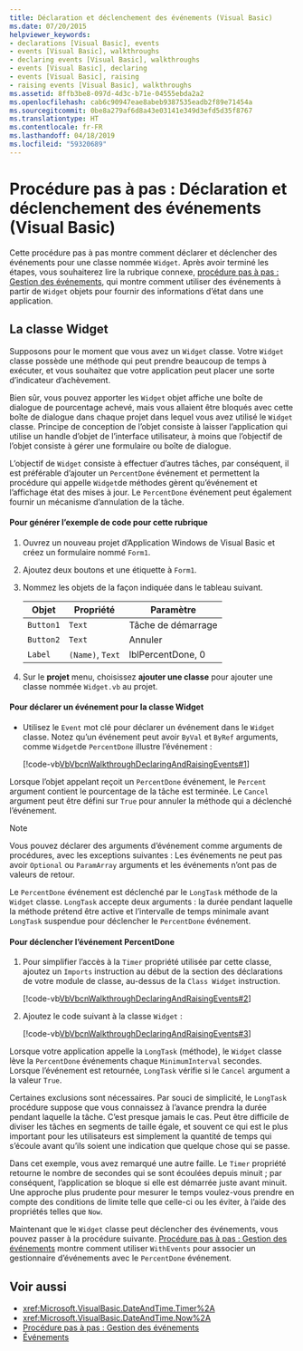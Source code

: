 ```yaml
---
title: Déclaration et déclenchement des événements (Visual Basic)
ms.date: 07/20/2015
helpviewer_keywords:
- declarations [Visual Basic], events
- events [Visual Basic], walkthroughs
- declaring events [Visual Basic], walkthroughs
- events [Visual Basic], declaring
- events [Visual Basic], raising
- raising events [Visual Basic], walkthroughs
ms.assetid: 8ffb3be8-097d-4d3c-b71e-04555ebda2a2
ms.openlocfilehash: cab6c90947eae8abeb9387535eadb2f89e71454a
ms.sourcegitcommit: 0be8a279af6d8a43e03141e349d3efd5d35f8767
ms.translationtype: HT
ms.contentlocale: fr-FR
ms.lasthandoff: 04/18/2019
ms.locfileid: "59320689"
---
```

# <a name="walkthrough-declaring-and-raising-events-visual-basic"></a>Procédure pas à pas : Déclaration et déclenchement des événements (Visual Basic)
Cette procédure pas à pas montre comment déclarer et déclencher des événements pour une classe nommée `Widget`. Après avoir terminé les étapes, vous souhaiterez lire la rubrique connexe, [procédure pas à pas : Gestion des événements](../../../../visual-basic/programming-guide/language-features/events/walkthrough-handling-events.md), qui montre comment utiliser des événements à partir de `Widget` objets pour fournir des informations d’état dans une application.  
  
## <a name="the-widget-class"></a>La classe Widget  
 Supposons pour le moment que vous avez un `Widget` classe. Votre `Widget` classe possède une méthode qui peut prendre beaucoup de temps à exécuter, et vous souhaitez que votre application peut placer une sorte d’indicateur d’achèvement.  
  
 Bien sûr, vous pouvez apporter les `Widget` objet affiche une boîte de dialogue de pourcentage achevé, mais vous allaient être bloqués avec cette boîte de dialogue dans chaque projet dans lequel vous avez utilisé le `Widget` classe. Principe de conception de l’objet consiste à laisser l’application qui utilise un handle d’objet de l’interface utilisateur, à moins que l’objectif de l’objet consiste à gérer une formulaire ou boîte de dialogue.  
  
 L’objectif de `Widget` consiste à effectuer d’autres tâches, par conséquent, il est préférable d’ajouter un `PercentDone` événement et permettent la procédure qui appelle `Widget`de méthodes gèrent qu’événement et l’affichage état des mises à jour. Le `PercentDone` événement peut également fournir un mécanisme d’annulation de la tâche.  
  
#### <a name="to-build-the-code-example-for-this-topic"></a>Pour générer l’exemple de code pour cette rubrique  
  
1. Ouvrez un nouveau projet d’Application Windows de Visual Basic et créez un formulaire nommé `Form1`.  
  
2. Ajoutez deux boutons et une étiquette à `Form1`.  
  
3. Nommez les objets de la façon indiquée dans le tableau suivant.  
  
    |Objet|Propriété|Paramètre|  
    |------------|--------------|-------------|  
    |`Button1`|`Text`|Tâche de démarrage|  
    |`Button2`|`Text`|Annuler|  
    |`Label`|`(Name)`, `Text`|lblPercentDone, 0|  
  
4. Sur le **projet** menu, choisissez **ajouter une classe** pour ajouter une classe nommée `Widget.vb` au projet.  
  
#### <a name="to-declare-an-event-for-the-widget-class"></a>Pour déclarer un événement pour la classe Widget  
  
-   Utilisez le `Event` mot clé pour déclarer un événement dans le `Widget` classe. Notez qu’un événement peut avoir `ByVal` et `ByRef` arguments, comme `Widget`de `PercentDone` illustre l’événement :  
  
     [!code-vb[VbVbcnWalkthroughDeclaringAndRaisingEvents#1](~/samples/snippets/visualbasic/VS_Snippets_VBCSharp/VbVbcnWalkthroughDeclaringAndRaisingEvents/VB/Widget.vb#1)]  
  
 Lorsque l’objet appelant reçoit un `PercentDone` événement, le `Percent` argument contient le pourcentage de la tâche est terminée. Le `Cancel` argument peut être défini sur `True` pour annuler la méthode qui a déclenché l’événement.  
  
> [!NOTE]
>  Vous pouvez déclarer des arguments d’événement comme arguments de procédures, avec les exceptions suivantes : Les événements ne peut pas avoir `Optional` ou `ParamArray` arguments et les événements n’ont pas de valeurs de retour.  
  
 Le `PercentDone` événement est déclenché par le `LongTask` méthode de la `Widget` classe. `LongTask` accepte deux arguments : la durée pendant laquelle la méthode prétend être active et l’intervalle de temps minimale avant `LongTask` suspendue pour déclencher le `PercentDone` événement.  
  
#### <a name="to-raise-the-percentdone-event"></a>Pour déclencher l’événement PercentDone  
  
1. Pour simplifier l’accès à la `Timer` propriété utilisée par cette classe, ajoutez un `Imports` instruction au début de la section des déclarations de votre module de classe, au-dessus de la `Class Widget` instruction.  
  
     [!code-vb[VbVbcnWalkthroughDeclaringAndRaisingEvents#2](~/samples/snippets/visualbasic/VS_Snippets_VBCSharp/VbVbcnWalkthroughDeclaringAndRaisingEvents/VB/Widget.vb#2)]  
  
2. Ajoutez le code suivant à la classe `Widget` :  
  
     [!code-vb[VbVbcnWalkthroughDeclaringAndRaisingEvents#3](~/samples/snippets/visualbasic/VS_Snippets_VBCSharp/VbVbcnWalkthroughDeclaringAndRaisingEvents/VB/Widget.vb#3)]  
  
 Lorsque votre application appelle la `LongTask` (méthode), le `Widget` classe lève la `PercentDone` événements chaque `MinimumInterval` secondes. Lorsque l’événement est retournée, `LongTask` vérifie si le `Cancel` argument a la valeur `True`.  
  
 Certaines exclusions sont nécessaires. Par souci de simplicité, le `LongTask` procédure suppose que vous connaissez à l’avance prendra la durée pendant laquelle la tâche. C’est presque jamais le cas. Peut être difficile de diviser les tâches en segments de taille égale, et souvent ce qui est le plus important pour les utilisateurs est simplement la quantité de temps qui s’écoule avant qu’ils soient une indication que quelque chose qui se passe.  
  
 Dans cet exemple, vous avez remarqué une autre faille. Le `Timer` propriété retourne le nombre de secondes qui se sont écoulées depuis minuit ; par conséquent, l’application se bloque si elle est démarrée juste avant minuit. Une approche plus prudente pour mesurer le temps voulez-vous prendre en compte des conditions de limite telle que celle-ci ou les éviter, à l’aide des propriétés telles que `Now`.  
  
 Maintenant que le `Widget` classe peut déclencher des événements, vous pouvez passer à la procédure suivante. [Procédure pas à pas : Gestion des événements](../../../../visual-basic/programming-guide/language-features/events/walkthrough-handling-events.md) montre comment utiliser `WithEvents` pour associer un gestionnaire d’événements avec le `PercentDone` événement.  
  
## <a name="see-also"></a>Voir aussi

- <xref:Microsoft.VisualBasic.DateAndTime.Timer%2A>
- <xref:Microsoft.VisualBasic.DateAndTime.Now%2A>
- [Procédure pas à pas : Gestion des événements](../../../../visual-basic/programming-guide/language-features/events/walkthrough-handling-events.md)
- [Événements](../../../../visual-basic/programming-guide/language-features/events/index.md)
